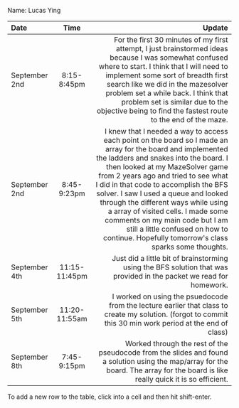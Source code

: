 Name: Lucas Ying

| Date          |     Time      |                                                                                                                                                                                                                                                                                                                                                                                                                                                                                                                       Update |
|:--------------|:-------------:|-----------------------------------------------------------------------------------------------------------------------------------------------------------------------------------------------------------------------------------------------------------------------------------------------------------------------------------------------------------------------------------------------------------------------------------------------------------------------------------------------------------------------------:|
| September 2nd |  8:15-8:45pm  |                                                                                                                                                     For the first 30 minutes of my first attempt, I just brainstormed ideas because I was somewhat confused where to start. I think that I will need to implement some sort of breadth first search like we did in the mazesolver problem set a while back. I think that problem set is similar due to the objective being to find the fastest route to the end of the maze. |
| September 2nd |  8:45-9:23pm  | I knew that I needed a way to access each point on the board so I made an array for the board and implemented the ladders and snakes into the board. I then looked at my MazeSolver game from 2 years ago and tried to see what I did in that code to accomplish the BFS solver. I saw I used a queue and looked through the different ways while using a array of visited cells. I made some comments on my main code but I am still a little confused on how to continue. Hopefully tomorrow's class sparks some thoughts. |
| September 4th | 11:15-11:45pm |                                                                                                                                                                                                                                                                                                                                                                                                          Just did a little bit of brainstorming using the BFS solution that was provided in the packet we read for homework. |
| September 5th | 11:20-11:55am |                                                                                                                                                                                                                                                                                                                                                                   I worked on using the psuedocode from the lecture earlier that class to create my solution. (forgot to commit this 30 min work period at the end of class) |
| September 8th |  7:45-9:15pm  |                                                                                                                                                                                                                                                                                                                                           Worked through the rest of the pseudocode from the slides and found a solution using the map/array for the board. The array for the board is like really quick it is so efficient. |


To add a new row to the table, click into a cell and then hit shift-enter.